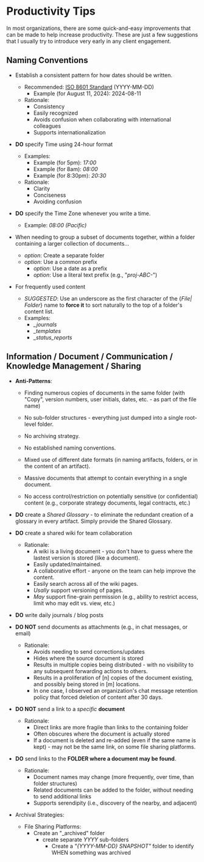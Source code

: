 
# Productivity Tips 

In most organizations, there are some quick-and-easy improvements that can be made to help increase productivity. These are just a few suggestions that I usually try to introduce very early in any client engagement. 


## Naming Conventions

- Establish a consistent pattern for how dates should be written.
  + Recommended: [ISO 8601 Standard](https://en.wikipedia.org/wiki/ISO_8601) (YYYY-MM-DD)
    * Example (for August 11, 2024): 2024-08-11 
  + Rationale:
    * Consistency 
    * Easily recognized 
    * Avoids confusion when collaborating with international colleagues 
    * Supports internationalization 

- **DO** specify Time using 24-hour format
  + Examples:
    * Example (for 5pm): *17:00*
    * Example (for 8am): *08:00*
    * Example (for 8:30pm): *20:30*
  + Rationale:
    * Clarity
    * Conciseness
    * Avoiding confusion


- **DO** specify the Time Zone whenever you write a time.
  + Example: *08:00 (Pacific)*


- When needing to group a subset of documents together, within a folder containing a larger collection of documents...
  + *option*: Create a separate folder
  + *option*: Use a common prefix
    * *option*: Use a date as a prefix
    * *option*: Use a literal text prefix (e.g., "*proj-ABC-*")


- For frequently used content 
  + *SUGGESTED*: Use an underscore as the first character of the {*File| Folder*} name to **force it** to sort naturally to the top of a folder's content list.
  + Examples:
    * *_journals*
    * *_templates*
    * *_status_reports*



## Information / Document / Communication / Knowledge Management / Sharing

- **Anti-Patterns**:
  + Finding numerous copies of documents in the same folder (with "Copy", version numbers, user initials, dates, etc. - as part of the file name)

  + No sub-folder structures - everything just dumped into a single root-level folder.

  + No archiving strategy.

  + No established naming conventions.

  + Mixed use of different date formats (in naming artifacts, folders, or in the content of an artifact).

  + Massive documents that attempt to contain everything in a sngle document. 

  + No access control/restriction on potentially sensitive (or confidential) content (e.g., corporate strategy documents, legal contracts, etc.)


- **DO** create a *Shared Glossary* - to eliminate the redundant creation of a glossary in every artifact. Simply provide the Shared Glossary.

- **DO** create a shared wiki for team collaboration
  + Rationale:
    * A wiki is a living document - you don't have to guess where the lastest version is stored (like a document).
    * Easily updated/maintained. 
    * A collaborative effort - anyone on the team can help improve the content. 
    * Easily search across all of the wiki pages.
    * *Usally* support versioning of pages.
    * *May* support fine-grain permission (e.g., ability to restrict access, limit who may edit vs. view, etc.)


- **DO** write daily journals / blog posts


- **DO NOT** send documents as attachments (e.g., in chat messages, or email)
  + Rationale:
    * Avoids needing to send corrections/updates
    * Hides where the source document is stored 
    * Results in multiple copies being distributed - with no visibility to any subsequent forwarding actions to others. 
    * Results in a proliferation of [n] copies of the document existing, and possibly being stored in [m] locations.
    * In one case, I observed an organization's chat message retention policy that forced deletion of content after 30 days. 
   

- **DO NOT** send a link to a *specific* **document**
  + Rationale:
    * Direct links are more fragile than links to the containing folder 
    * Often obscures where the document is actually stored 
    * If a document is deleted and re-added (even if the same name is kept) - may not be the same link, on some file sharing platforms.

- **DO** send links to the **FOLDER where a document may be found**.
  + Rationale:
    * Document names may change (more frequently, over time, than folder structures)
    * Related documents can be added to the folder, without needing to send additional links 
    * Supports serendipity (i.e., discovery of the nearby, and adjacent)


- Archival Strategies:
  + File Sharing Platforms:
    * Create an "_archived" folder
      * create separate *YYYY* sub-folders
        * Create a *"{YYYY-MM-DD} SNAPSHOT"* folder to identify WHEN something was archived


